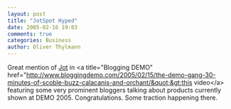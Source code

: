 ```yaml
---
layout: post
title: "JotSpot Hyped"
date: 2005-02-16 19:03
comments: true
categories: Business
author: Oliver Thylmann
---
```



Great mention of [Jot](http://www.jot.com/) in &lt;a title=&quot;Blogging DEMO&quot; href=&quot;http://www.bloggingdemo.com/2005/02/15/the-demo-gang-30-minutes-of-scoble-buzz-calacanis-and-orchant/&quot;&gt;this video&lt;/a&gt; featuring some very prominent bloggers talking about products currently shown at DEMO 2005. Congratulations. Some traction happening there.


